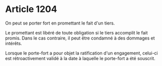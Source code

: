 # Article 1204

<p>On peut se porter fort en promettant le fait d'un tiers. </p><p> Le promettant est libéré de toute obligation si le tiers accomplit le fait promis. Dans le cas contraire, il peut être condamné à des dommages et intérêts. </p><p> Lorsque le porte-fort a pour objet la ratification d'un engagement, celui-ci est rétroactivement validé à la date à laquelle le porte-fort a été souscrit. </p>